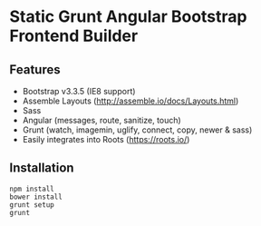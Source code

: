 # Static Grunt Angular Bootstrap Frontend Builder

## Features

* Bootstrap v3.3.5 (IE8 support)
* Assemble Layouts (http://assemble.io/docs/Layouts.html)
* Sass
* Angular (messages, route, sanitize, touch)
* Grunt (watch, imagemin, uglify, connect, copy, newer & sass)
* Easily integrates into Roots (https://roots.io/)

## Installation

```
npm install
bower install
grunt setup
grunt
```